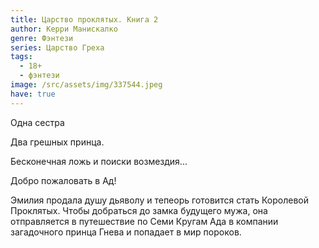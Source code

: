 ```yaml
---
title: Царство проклятых. Книга 2
author: Керри Манискалко
genre: Фэнтези
series: Царство Греха
tags:
  - 18+
  - фэнтези
image: /src/assets/img/337544.jpeg
have: true
---
```

Одна сестра

Два грешных принца.

Бесконечная ложь и поиски возмездия...

Добро пожаловать в Ад!

Эмилия продала душу дьяволу и тепеорь готовится стать Королевой Проклятых. Чтобы добраться до замка будущего мужа, она отправляется в путешествие по Семи Кругам Ада в компании загадочного принца Гнева и попадает в мир пороков.
